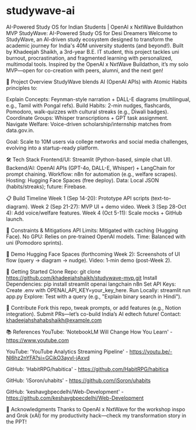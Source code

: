 # studywave-ai
AI-Powered Study OS for Indian Students | OpenAI x NxtWave Buildathon MVP
StudyWave: AI-Powered Study OS for Desi Dreamers
Welcome to StudyWave, an AI-driven study ecosystem designed to transform the academic journey for India's 40M university students (and beyond!). Built by Khadeejah Shaikh, a 3rd-year B.E. IT student, this project tackles uni burnout, procrastination, and fragmented learning with personalized, multimodal tools. Inspired by the OpenAI x NxtWave Buildathon, it’s my solo MVP—open for co-creation with peers, alumni, and the next gen!


🚀 Project Overview
StudyWave blends AI (OpenAI APIs) with Atomic Habits principles to:

Explain Concepts: Feynman-style narration + DALL-E diagrams (multilingual, e.g., Tamil with Pongal refs).
Build Habits: 2-min nudges, flashcards, Pomodoro, walk-quizzes with cultural streaks (e.g., Diwali badges).
Coordinate Groups: Whisper transcriptions + GPT task assignment.
Navigate Welfare: Voice-driven scholarship/internship matches from data.gov.in.

Goal: Scale to 10M users via college networks and social media challenges, evolving into a startup-ready platform.


🛠️ Tech Stack
Frontend/UI: Streamlit (Python-based, simple chat UI).
Backend/AI: OpenAI APIs (GPT-4o, DALL-E, Whisper) + LangChain for prompt chaining.
Workflow: n8n for automation (e.g., welfare scrapes).
Hosting: Hugging Face Spaces (free deploy).
Data: Local JSON (habits/streaks); future: Firebase.


📋 Build Timeline
Week 1 (Sep 14-20): Prototype API scripts (text-to-diagram).
Week 2 (Sep 21-27): MVP UI + demo video.
Week 3 (Sep 28-Oct 4): Add voice/welfare features.
Week 4 (Oct 5-11): Scale mocks + GitHub launch.


🚧 Constraints & Mitigations
API Limits: Mitigated with caching (Hugging Face).
No GPU: Relies on pre-trained OpenAI models.
Time: Balanced with uni (Pomodoro sprints).


🎥 Demo
Hugging Face Spaces (forthcoming Week 2): Screenshots of UI flow (query → diagram → nudge).
Video: 1-min demo (post-Week 2).


🌱 Getting Started
Clone Repo: git clone https://github.com/khadeejahshaikh/studywave-mvp.git
Install Dependencies: pip install streamlit openai langchain n8n
Set API Keys: Create .env with OPENAI_API_KEY=your_key_here.
Run Locally: streamlit run app.py
Explore: Test with a query (e.g., "Explain binary search in Hindi").


🤝 Contribute
Fork this repo, tweak prompts, or add features (e.g., Notion integration).
Submit PRs—let’s co-build India’s AI edtech future!
Contact: khadeejahshahabshaikh@example.com


📚 References
YouTube: 'NotebookLM Will Change How You Learn' - https://www.youtube.com

YouTube: 'YouTube Analytics Streaming Pipeline' - https://youtu.be/-Nl6hz2nYFA?si=GCikO3ayvl-jAxvd

GitHub: 'HabitRPG/habitica' - https://github.com/HabitRPG/habitica

GitHub: 'iSoron/uhabits' - https://github.com/iSoron/uhabits

GitHub: 'keshavgbpecdelhi/Web-Development' - https://github.com/keshavgbpecdelhi/Web-Development


🎉 Acknowledgments
Thanks to OpenAI x NxtWave for the workshop inspo and Grok (xAI) for my productivity hack—check my transformation story in the PPT!
